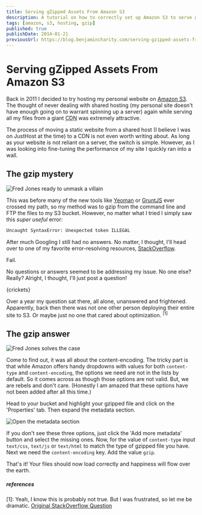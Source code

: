 ```yaml
---
title: Serving gZipped Assets From Amazon S3
description: A tutorial on how to correctly set up Amazon S3 to serve gZipped, static assets.
tags: [amazon, s3, hosting, gzip]
published: true
publishDate: 2014-01-21
previousUrl: https://blog.benjamincharity.com/serving-gzipped-assets-from-amazon-s3/
---
```


# Serving gZipped Assets From Amazon S3

Back in 2011 I decided to try hosting my personal website on [Amazon S3][aws]. The thought of never dealing with 
shared hosting (my personal site doesn't have enough going on to warrant spinning up a server) again while serving 
all my files from a giant <abbr title="Content Delivery Network">CDN</abbr> was extremely attractive.

The process of moving a static website from a shared host (I believe I was on JustHost at the time) to a CDN is not 
even worth writing about. As long as your website is not reliant on a server, the switch is simple. However, as I 
was looking into fine-tuning the performance of my site I quickly ran into a wall.

## The gzip mystery

![Fred Jones ready to unmask a villain](https://blog.benjamincharity.com/content/images/2014/Jan/unmasking.jpg)

This was before many of the new tools like [Yeoman][yeoman] or [GruntJS][grunt] ever crossed my path, so my method 
was to gzip from the command line and FTP the files to my S3 bucket. However, no matter what I tried I simply saw 
this *super useful* error:

```bash
Uncaught SyntaxError: Unexpected token ILLEGAL
```

After much Googling I still had no answers. No matter, I thought, I'll head over to one of my favorite 
error-resolving resources, [StackOverflow][so].

Fail.

No questions or answers seemed to be addressing my issue. No one else? Really? Alright, I thought, I'll just post a 
question!

{crickets}

Over a year my question sat there, all alone, unanswered and frightened. Apparently, back then there was not one 
other person deploying their entire site to S3. Or maybe just no one that cared about optimization. <sup>[1]</sup>


## The gzip answer

![Fred Jones solves the case](https://blog.benjamincharity.com/content/images/2014/Jan/unmasked.jpg)

Come to find out, it was all about the content-encoding. The tricky part is that while Amazon offers handy dropdowns 
with values for both `content-type` and `content-encoding`, the options we need are not in the lists by default. So 
it comes across as though those options are not valid. But, we are rebels and don't care. (Honestly I am amazed that 
these options have not been added after all this time.)

Head to your bucket and highlight your gzipped file and click on the 'Properties' tab. Then expand the metadata section.

![Open the metadata section](https://blog.benjamincharity.com/content/images/2014/Jan/metadata.jpg)

If you don't see these three options, just click the 'Add more metadata' button and select the missing ones. Now, 
for the value of `content-type` input `text/css`, `text/js` or `text/html` to match the type of gzipped file you 
have. Next we need the `content-encoding` key. Add the value `gzip`.

That's it! Your files should now load correctly and happiness will flow over the earth.

##### references

[1]: Yeah, I know this is probably not true. But I was frustrated, so let me be dramatic. [Original StackOverflow 
Question][so-question]


[aws]: http://aws.amazon.com/s3/
"Amazon S3"
[grunt]: http://gruntjs.com/
"GruntJS"
[yeoman]: http://yeoman.io/
"Yeoman"
[so]: http://stackoverflow.com
"StackOverflow"
[so-question]: http://stackoverflow.com/questions/8080824/how-to-serve-gzipped-assets-from-amazon-s3/15117310#15117310
"How to serve gzipped assets from Amazon S3"
